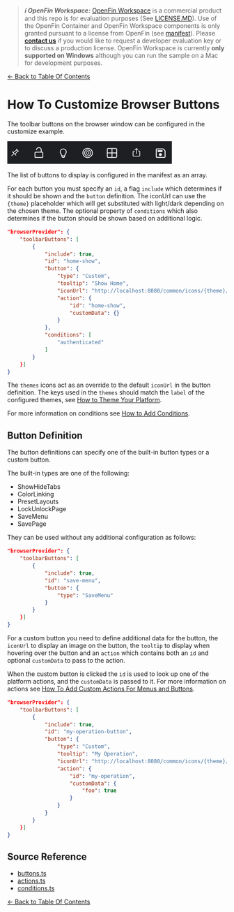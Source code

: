 > **_:information_source: OpenFin Workspace:_** [OpenFin Workspace](https://www.openfin.co/workspace/) is a commercial product and this repo is for evaluation purposes (See [LICENSE.MD](../LICENSE.MD)). Use of the OpenFin Container and OpenFin Workspace components is only granted pursuant to a license from OpenFin (see [manifest](../public/manifest.fin.json)). Please [**contact us**](https://www.openfin.co/workspace/poc/) if you would like to request a developer evaluation key or to discuss a production license.
> OpenFin Workspace is currently **only supported on Windows** although you can run the sample on a Mac for development purposes.

[<- Back to Table Of Contents](../README.md)

# How To Customize Browser Buttons

The toolbar buttons on the browser window can be configured in the customize example.

![Browser Toolbar Buttons](./assets/browser-buttons.png)

The list of buttons to display is configured in the manifest as an array.

For each button you must specify an `id`, a flag `include` which determines if it should be shown and the `button` definition. The iconUrl can use the `{theme}` placeholder which will get substituted with light/dark depending on the chosen theme. The optional property of `conditions` which also determines if the button should be shown based on additional logic.

```json
"browserProvider": {
    "toolbarButtons": [
        {
            "include": true,
            "id": "home-show",
            "button": {
                "type": "Custom",
                "tooltip": "Show Home",
                "iconUrl": "http://localhost:8080/common/icons/{theme}/search.svg",
                "action": {
                    "id": "home-show",
                    "customData": {}
                }
            },
            "conditions": [
                "authenticated"
            ]
        }
    }]
}
```

The `themes` icons act as an override to the default `iconUrl` in the button definition. The keys used in the `themes` should match the `label` of the configured themes, see [How to Theme Your Platform](./how-to-theme-your-platform.md).

For more information on conditions see [How to Add Conditions](./how-to-add-conditions.md).

## Button Definition

The button definitions can specify one of the built-in button types or a custom button.

The built-in types are one of the following:

- ShowHideTabs
- ColorLinking
- PresetLayouts
- LockUnlockPage
- SaveMenu
- SavePage

They can be used without any additional configuration as follows:

```json
"browserProvider": {
    "toolbarButtons": [
        {
            "include": true,
            "id": "save-menu",
            "button": {
                "type": "SaveMenu"
            }
        }
    }]
}
```

For a custom button you need to define additional data for the button, the `iconUrl` to display an image on the button, the `tooltip` to display when hovering over the button and an `action` which contains both an `id` and optional `customData` to pass to the action.

When the custom button is clicked the `id` is used to look up one of the platform actions, and the `customData` is passed to it. For more information on actions see [How To Add Custom Actions For Menus and Buttons](./how-to-add-custom-actions-for-menus-and-buttons.md).

```json
"browserProvider": {
    "toolbarButtons": [
        {
            "include": true,
            "id": "my-operation-button",
            "button": {
                "type": "Custom",
                "tooltip": "My Operation",
                "iconUrl": "http://localhost:8080/common/icons/{theme}/my-operation.svg",
                "action": {
                    "id": "my-operation",
                    "customData": {
                        "foo": true
                    }
                }
            }
        }
    }]
}
```

## Source Reference

- [buttons.ts](../client/src/framework/buttons.ts)
- [actions.ts](../client/src/framework/actions.ts)
- [conditions.ts](../client/src/framework/conditions.ts)

[<- Back to Table Of Contents](../README.md)
